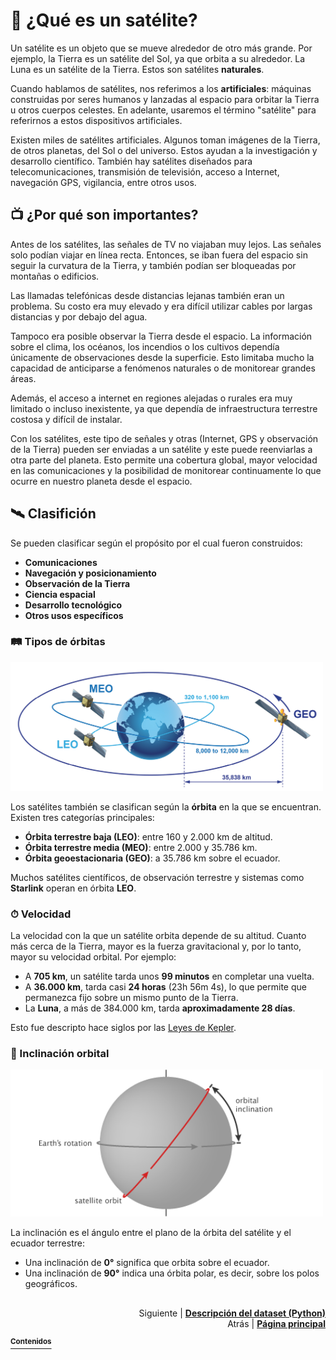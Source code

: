 # 🤔 ¿Qué es un satélite?

Un satélite es un objeto que se mueve alrededor de otro más grande. Por ejemplo, la Tierra es un satélite del Sol, ya que orbita a su alrededor. La Luna es un satélite de la Tierra. Estos son satélites **naturales**.

Cuando hablamos de satélites, nos referimos a los **artificiales**: máquinas construidas por seres humanos y lanzadas al espacio para orbitar la Tierra u otros cuerpos celestes. En adelante, usaremos el término "satélite" para referirnos a estos dispositivos artificiales.

Existen miles de satélites artificiales. Algunos toman imágenes de la Tierra, de otros planetas, del Sol o del universo. Estos ayudan a la investigación y desarrollo científico. También hay satélites diseñados para telecomunicaciones, transmisión de televisión, acceso a Internet, navegación GPS, vigilancia, entre otros usos.

## 📺 ¿Por qué son importantes?

Antes de los satélites, las señales de TV no viajaban muy lejos. Las señales solo podían viajar en línea recta. Entonces, se iban fuera del espacio sin seguir la curvatura de la Tierra, y también podían ser bloqueadas por montañas o edificios.

Las llamadas telefónicas desde distancias lejanas también eran un problema. Su costo era muy elevado y era difícil utilizar cables por largas distancias y por debajo del agua.

Tampoco era posible observar la Tierra desde el espacio. La información sobre el clima, los océanos, los incendios o los cultivos dependía únicamente de observaciones desde la superficie. Esto limitaba mucho la capacidad de anticiparse a fenómenos naturales o de monitorear grandes áreas.

Además, el acceso a internet en regiones alejadas o rurales era muy limitado o incluso inexistente, ya que dependía de infraestructura terrestre costosa y difícil de instalar.

Con los satélites, este tipo de señales y otras (Internet, GPS y observación de la Tierra) pueden ser enviadas a un satélite y este puede reenviarlas a otra parte del planeta. Esto permite una cobertura global, mayor velocidad en las comunicaciones y la posibilidad de monitorear continuamente lo que ocurre en nuestro planeta desde el espacio.

## 🛰 Clasifición 

Se pueden clasificar según el propósito por el cual fueron construidos: 

* **Comunicaciones**
* **Navegación y posicionamiento**
* **Observación de la Tierra**
* **Ciencia espacial**
* **Desarrollo tecnológico**
* **Otros usos específicos**

### 🛤️ Tipos de órbitas

<img src="data/images/orbitas.png" alt="Órbitas LEO, MEO y GEO" width="500"/>

Los satélites también se clasifican según la **órbita** en la que se encuentran. Existen tres categorías principales:

* **Órbita terrestre baja (LEO)**: entre 160 y 2.000 km de altitud.
* **Órbita terrestre media (MEO)**: entre 2.000 y 35.786 km.
* **Órbita geoestacionaria (GEO)**: a 35.786 km sobre el ecuador.

Muchos satélites científicos, de observación terrestre y sistemas como **Starlink** operan en órbita **LEO**. 

### ⏱ Velocidad 

La velocidad con la que un satélite orbita depende de su altitud. Cuanto más cerca de la Tierra, mayor es la fuerza gravitacional y, por lo tanto, mayor su velocidad orbital. Por ejemplo:

* A **705 km**, un satélite tarda unos **99 minutos** en completar una vuelta.
* A **36.000 km**, tarda casi **24 horas** (23h 56m 4s), lo que permite que permanezca fijo sobre un mismo punto de la Tierra.
* La **Luna**, a más de 384.000 km, tarda **aproximadamente 28 días**.

Esto fue descripto hace siglos por las [Leyes de Kepler](https://es.wikipedia.org/wiki/Leyes_de_Kepler).

### 🧭 Inclinación orbital

<img src="data/images/inclinacion.png" alt="Órbitas LEO, MEO y GEO" width="500"/>

La inclinación es el ángulo entre el plano de la órbita del satélite y el ecuador terrestre:

* Una inclinación de **0°** significa que orbita sobre el ecuador.
* Una inclinación de **90°** indica una órbita polar, es decir, sobre los polos geográficos.

##
<p align="right">Siguiente | <b><a href="docs/dataset.md">Descripción del dataset (Python)</a></b>
<br/>
Atrás | <b><a href="README.md">Página principal</a></p>

</sup><a href="../README.md#-desarrollo"><sup>Contenidos</sup></a></p>

